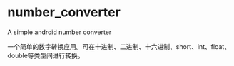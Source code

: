 number_converter
================

A simple android number converter

一个简单的数字转换应用。可在十进制、二进制、十六进制、short、int、float、double等类型间进行转换。
